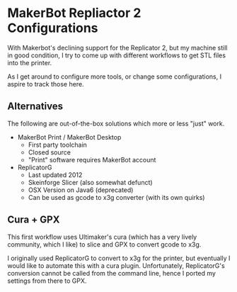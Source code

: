 MakerBot Repliactor 2 Configurations
====================================

With Makerbot's declining support for the Replicator 2, but my machine still in good condition,
I try to come up with different workflows to get STL files into the printer.

As I get around to configure more tools, or change some configurations, I aspire to track those here.

Alternatives
------------

The following are out-of-the-box solutions which more or less "just" work.

 * MakerBot Print / MakerBot Desktop
   * First party toolchain
   * Closed source
   * "Print" software requires MakerBot account
 * ReplicatorG
   * Last updated 2012
   * Skeinforge Slicer (also somewhat defunct)
   * OSX Version on Java6 (deprecated)
   * Can be used as gcode to x3g converter (with its own quirks)

Cura + GPX
----------

This first workflow uses Ultimaker's cura (which has a very lively community, which I like) to slice
and GPX to convert gcode to x3g.

I originally used ReplicatorG to convert to x3g for the printer, but eventually I would like to automate
this with a cura plugin. Unfortunately, ReplicatorG's conversion cannot be called from the command line,
hence I ported my settings from there to GPX.

